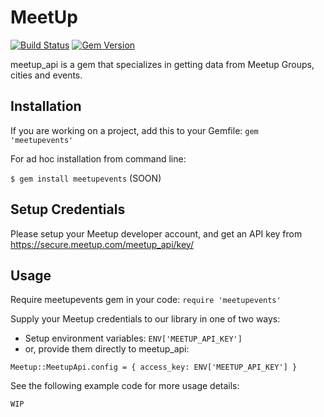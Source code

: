 # MeetUp
[![Build Status](https://travis-ci.org/soa2016t6/MeetUp.svg?branch=master)](https://travis-ci.org/soa2016t6/MeetUp)
[![Gem Version](https://badge.fury.io/rb/meetupevents.svg)](https://badge.fury.io/rb/meetupevents)

meetup_api is a gem that specializes in getting data from Meetup Groups, cities and events.

## Installation

If you are working on a project, add this to your Gemfile: `gem 'meetupevents'`

For ad hoc installation from command line:

```$ gem install meetupevents``` (SOON)

## Setup Credentials

Please setup your Meetup developer account, and get an API key from https://secure.meetup.com/meetup_api/key/

## Usage

Require meetupevents gem in your code: `require 'meetupevents'`

Supply your Meetup credentials to our library in one of two ways:
- Setup environment variables: `ENV['MEETUP_API_KEY']`
- or, provide them directly to meetup_api:

```
Meetup::MeetupApi.config = { access_key: ENV['MEETUP_API_KEY'] }
```

See the following example code for more usage details:

```
WIP
```
